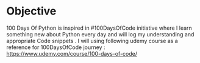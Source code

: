 # Objective
100 Days Of Python is inspired in #100DaysOfCode initiative where I learn something new about Python every day and will log my understanding and appropriate Code snippets .
I will using following udemy course as a reference for 100DaysOfCode journey : https://www.udemy.com/course/100-days-of-code/


